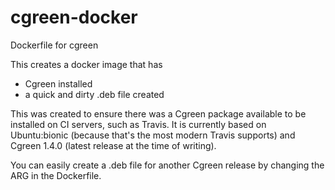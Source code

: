 # cgreen-docker
Dockerfile for cgreen

This creates a docker image that has

- Cgreen installed
- a quick and dirty .deb file created

This was created to ensure there was a Cgreen package available to be
installed on CI servers, such as Travis. It is currently based on
Ubuntu:bionic (because that's the most modern Travis supports) and
Cgreen 1.4.0 (latest release at the time of writing).

You can easily create a .deb file for another Cgreen release by
changing the ARG in the Dockerfile.
